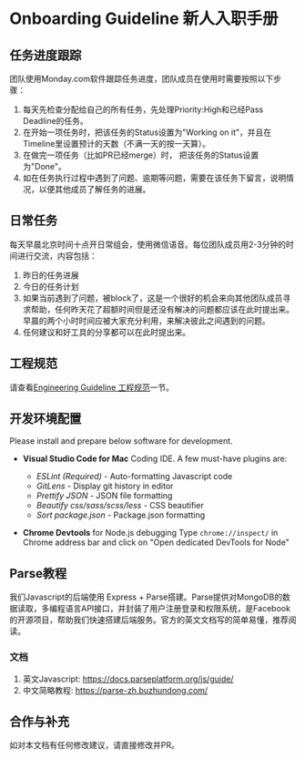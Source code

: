 # Onboarding Guideline 新人入职手册

## 任务进度跟踪
团队使用Monday.com软件跟踪任务进度，团队成员在使用时需要按照以下步骤：
1. 每天先检查分配给自己的所有任务，先处理Priority:High和已经Pass Deadline的任务。
1. 在开始一项任务时，把该任务的Status设置为"Working on it"，并且在Timeline里设置预计的天数（不满一天的按一天算）。
1. 在做完一项任务（比如PR已经merge）时， 把该任务的Status设置为"Done"。
1. 如在任务执行过程中遇到了问题、逾期等问题，需要在该任务下留言，说明情况，以便其他成员了解任务的进展。

## 日常任务
每天早晨北京时间十点开日常组会，使用微信语音。每位团队成员用2-3分钟的时间进行交流，内容包括：
1. 昨日的任务进展
1. 今日的任务计划
1. 如果当前遇到了问题，被block了，这是一个很好的机会来向其他团队成员寻求帮助，任何昨天花了超额时间但是还没有解决的问题都应该在此时提出来。早晨的两个小时时间应被大家充分利用，来解决彼此之间遇到的问题。
1. 任何建议和好工具的分享都可以在此时提出来。

## 工程规范
请查看[Engineering Guideline 工程规范](./engineering.md)一节。

## 开发环境配置
Please install and prepare below software for development.

* __Visual Studio Code for Mac__ Coding IDE. A few must-have plugins are:
    * *ESLint (Required)* - Auto-formatting Javascript code 
    * *GitLens* - Display git history in editor
    * *Prettify JSON* - JSON file formatting
    * *Beautify css/sass/scss/less* - CSS beautifier
    * *Sort package.json* - Package.json formatting

* __Chrome Devtools__ for Node.js debugging
Type `chrome://inspect/` in Chrome address bar and click on "Open dedicated DevTools for Node"

## Parse教程
我们Javascript的后端使用 Express + Parse搭建。Parse提供对MongoDB的数据读取，多编程语言API接口，并封装了用户注册登录和权限系统，是Facebook的开源项目，帮助我们快速搭建后端服务。官方的英文文档写的简单易懂，推荐阅读。

### 文档
1. 英文Javascript: https://docs.parseplatform.org/js/guide/
1. 中文简略教程: https://parse-zh.buzhundong.com/


## 合作与补充
如对本文档有任何修改建议，请直接修改并PR。